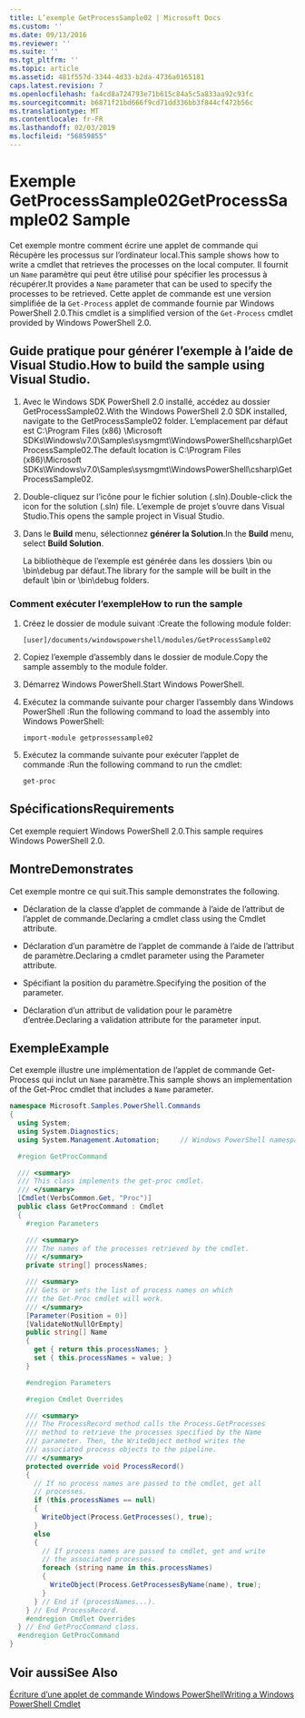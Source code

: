 ```yaml
---
title: L’exemple GetProcessSample02 | Microsoft Docs
ms.custom: ''
ms.date: 09/13/2016
ms.reviewer: ''
ms.suite: ''
ms.tgt_pltfrm: ''
ms.topic: article
ms.assetid: 481f557d-3344-4d33-b2da-4736a0165181
caps.latest.revision: 7
ms.openlocfilehash: fa4cd8a724793e71b615c84a5c5a833aa92c93fc
ms.sourcegitcommit: b6871f21bd666f9cd71dd336bb3f844cf472b56c
ms.translationtype: MT
ms.contentlocale: fr-FR
ms.lasthandoff: 02/03/2019
ms.locfileid: "56859855"
---
```

# <a name="getprocesssample02-sample"></a><span data-ttu-id="b68a1-102">Exemple GetProcessSample02</span><span class="sxs-lookup"><span data-stu-id="b68a1-102">GetProcessSample02 Sample</span></span>

<span data-ttu-id="b68a1-103">Cet exemple montre comment écrire une applet de commande qui Récupère les processus sur l’ordinateur local.</span><span class="sxs-lookup"><span data-stu-id="b68a1-103">This sample shows how to write a cmdlet that retrieves the processes on the local computer.</span></span> <span data-ttu-id="b68a1-104">Il fournit un `Name` paramètre qui peut être utilisé pour spécifier les processus à récupérer.</span><span class="sxs-lookup"><span data-stu-id="b68a1-104">It provides a `Name` parameter that can be used to specify the processes to be retrieved.</span></span> <span data-ttu-id="b68a1-105">Cette applet de commande est une version simplifiée de la `Get-Process` applet de commande fournie par Windows PowerShell 2.0.</span><span class="sxs-lookup"><span data-stu-id="b68a1-105">This cmdlet is a simplified version of the `Get-Process` cmdlet provided by Windows PowerShell 2.0.</span></span>

## <a name="how-to-build-the-sample-using-visual-studio"></a><span data-ttu-id="b68a1-106">Guide pratique pour générer l’exemple à l’aide de Visual Studio.</span><span class="sxs-lookup"><span data-stu-id="b68a1-106">How to build the sample using Visual Studio.</span></span>

1. <span data-ttu-id="b68a1-107">Avec le Windows SDK PowerShell 2.0 installé, accédez au dossier GetProcessSample02.</span><span class="sxs-lookup"><span data-stu-id="b68a1-107">With the Windows PowerShell 2.0 SDK installed, navigate to the GetProcessSample02 folder.</span></span> <span data-ttu-id="b68a1-108">L’emplacement par défaut est C:\Program Files (x86) \Microsoft SDKs\Windows\v7.0\Samples\sysmgmt\WindowsPowerShell\csharp\GetProcessSample02.</span><span class="sxs-lookup"><span data-stu-id="b68a1-108">The default location is C:\Program Files (x86)\Microsoft SDKs\Windows\v7.0\Samples\sysmgmt\WindowsPowerShell\csharp\GetProcessSample02.</span></span>

2. <span data-ttu-id="b68a1-109">Double-cliquez sur l’icône pour le fichier solution (.sln).</span><span class="sxs-lookup"><span data-stu-id="b68a1-109">Double-click the icon for the solution (.sln) file.</span></span> <span data-ttu-id="b68a1-110">L’exemple de projet s’ouvre dans Visual Studio.</span><span class="sxs-lookup"><span data-stu-id="b68a1-110">This opens the sample project in Visual Studio.</span></span>

3. <span data-ttu-id="b68a1-111">Dans le **Build** menu, sélectionnez **générer la Solution**.</span><span class="sxs-lookup"><span data-stu-id="b68a1-111">In the **Build** menu, select **Build Solution**.</span></span>

    <span data-ttu-id="b68a1-112">La bibliothèque de l’exemple est générée dans les dossiers \bin ou \bin\debug par défaut.</span><span class="sxs-lookup"><span data-stu-id="b68a1-112">The library for the sample will be built in the default \bin or \bin\debug folders.</span></span>

### <a name="how-to-run-the-sample"></a><span data-ttu-id="b68a1-113">Comment exécuter l’exemple</span><span class="sxs-lookup"><span data-stu-id="b68a1-113">How to run the sample</span></span>

1. <span data-ttu-id="b68a1-114">Créez le dossier de module suivant :</span><span class="sxs-lookup"><span data-stu-id="b68a1-114">Create the following module folder:</span></span>

    `[user]/documents/windowspowershell/modules/GetProcessSample02`

2. <span data-ttu-id="b68a1-115">Copiez l’exemple d’assembly dans le dossier de module.</span><span class="sxs-lookup"><span data-stu-id="b68a1-115">Copy the sample assembly to the module folder.</span></span>

3. <span data-ttu-id="b68a1-116">Démarrez Windows PowerShell.</span><span class="sxs-lookup"><span data-stu-id="b68a1-116">Start Windows PowerShell.</span></span>

4. <span data-ttu-id="b68a1-117">Exécutez la commande suivante pour charger l’assembly dans Windows PowerShell :</span><span class="sxs-lookup"><span data-stu-id="b68a1-117">Run the following command to load the assembly into Windows PowerShell:</span></span>

    `import-module getprossessample02`

5. <span data-ttu-id="b68a1-118">Exécutez la commande suivante pour exécuter l’applet de commande :</span><span class="sxs-lookup"><span data-stu-id="b68a1-118">Run the following command to run the cmdlet:</span></span>

    `get-proc`

## <a name="requirements"></a><span data-ttu-id="b68a1-119">Spécifications</span><span class="sxs-lookup"><span data-stu-id="b68a1-119">Requirements</span></span>

<span data-ttu-id="b68a1-120">Cet exemple requiert Windows PowerShell 2.0.</span><span class="sxs-lookup"><span data-stu-id="b68a1-120">This sample requires Windows PowerShell 2.0.</span></span>

## <a name="demonstrates"></a><span data-ttu-id="b68a1-121">Montre</span><span class="sxs-lookup"><span data-stu-id="b68a1-121">Demonstrates</span></span>

<span data-ttu-id="b68a1-122">Cet exemple montre ce qui suit.</span><span class="sxs-lookup"><span data-stu-id="b68a1-122">This sample demonstrates the following.</span></span>

- <span data-ttu-id="b68a1-123">Déclaration de la classe d’applet de commande à l’aide de l’attribut de l’applet de commande.</span><span class="sxs-lookup"><span data-stu-id="b68a1-123">Declaring a cmdlet class using the Cmdlet attribute.</span></span>

- <span data-ttu-id="b68a1-124">Déclaration d’un paramètre de l’applet de commande à l’aide de l’attribut de paramètre.</span><span class="sxs-lookup"><span data-stu-id="b68a1-124">Declaring a cmdlet parameter using the Parameter attribute.</span></span>

- <span data-ttu-id="b68a1-125">Spécifiant la position du paramètre.</span><span class="sxs-lookup"><span data-stu-id="b68a1-125">Specifying the position of the parameter.</span></span>

- <span data-ttu-id="b68a1-126">Déclaration d’un attribut de validation pour le paramètre d’entrée.</span><span class="sxs-lookup"><span data-stu-id="b68a1-126">Declaring a validation attribute for the parameter input.</span></span>

## <a name="example"></a><span data-ttu-id="b68a1-127">Exemple</span><span class="sxs-lookup"><span data-stu-id="b68a1-127">Example</span></span>

<span data-ttu-id="b68a1-128">Cet exemple illustre une implémentation de l’applet de commande Get-Process qui inclut un `Name` paramètre.</span><span class="sxs-lookup"><span data-stu-id="b68a1-128">This sample shows an implementation of the Get-Proc cmdlet that includes a `Name` parameter.</span></span>

```csharp
namespace Microsoft.Samples.PowerShell.Commands
{
  using System;
  using System.Diagnostics;
  using System.Management.Automation;     // Windows PowerShell namespace

  #region GetProcCommand

  /// <summary>
  /// This class implements the get-proc cmdlet.
  /// </summary>
  [Cmdlet(VerbsCommon.Get, "Proc")]
  public class GetProcCommand : Cmdlet
  {
    #region Parameters

    /// <summary>
    /// The names of the processes retrieved by the cmdlet.
    /// </summary>
    private string[] processNames;

    /// <summary>
    /// Gets or sets the list of process names on which
    /// the Get-Proc cmdlet will work.
    /// </summary>
    [Parameter(Position = 0)]
    [ValidateNotNullOrEmpty]
    public string[] Name
    {
      get { return this.processNames; }
      set { this.processNames = value; }
    }

    #endregion Parameters

    #region Cmdlet Overrides

    /// <summary>
    /// The ProcessRecord method calls the Process.GetProcesses
    /// method to retrieve the processes specified by the Name
    /// parameter. Then, the WriteObject method writes the
    /// associated process objects to the pipeline.
    /// </summary>
    protected override void ProcessRecord()
    {
      // If no process names are passed to the cmdlet, get all
      // processes.
      if (this.processNames == null)
      {
        WriteObject(Process.GetProcesses(), true);
      }
      else
      {
        // If process names are passed to cmdlet, get and write
        // the associated processes.
        foreach (string name in this.processNames)
        {
          WriteObject(Process.GetProcessesByName(name), true);
        }
      } // End if (processNames...).
    } // End ProcessRecord.
    #endregion Cmdlet Overrides
  } // End GetProcCommand class.
  #endregion GetProcCommand
}
```

## <a name="see-also"></a><span data-ttu-id="b68a1-129">Voir aussi</span><span class="sxs-lookup"><span data-stu-id="b68a1-129">See Also</span></span>

[<span data-ttu-id="b68a1-130">Écriture d’une applet de commande Windows PowerShell</span><span class="sxs-lookup"><span data-stu-id="b68a1-130">Writing a Windows PowerShell Cmdlet</span></span>](./writing-a-windows-powershell-cmdlet.md)
